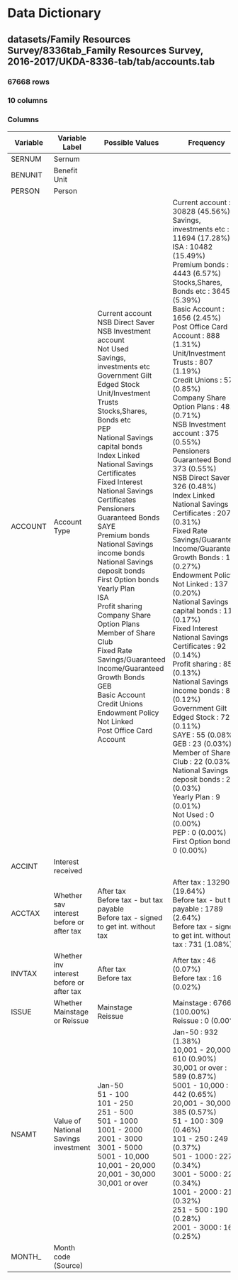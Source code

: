 # Data Dictionary

## datasets/Family Resources Survey/8336tab_Family Resources Survey, 2016-2017/UKDA-8336-tab/tab/accounts.tab

### 67668 rows

### 10 columns

### Columns

| Variable | Variable Label | Possible Values | Frequency |
| --- | --- | --- | --- |
| SERNUM | Sernum |  |  |
| BENUNIT | Benefit Unit |  |  |
| PERSON | Person |  |  |
| ACCOUNT | Account Type | Current account <br/>NSB Direct Saver <br/>NSB Investment account <br/>Not Used <br/>Savings, investments etc <br/>Government Gilt Edged Stock <br/>Unit/Investment Trusts <br/>Stocks,Shares, Bonds etc <br/>PEP <br/>National Savings capital bonds <br/>Index Linked National Savings Certificates <br/>Fixed Interest National Savings Certificates <br/>Pensioners Guaranteed Bonds <br/>SAYE <br/>Premium bonds <br/>National Savings income bonds <br/>National Savings deposit bonds <br/>First Option bonds <br/>Yearly Plan <br/>ISA <br/>Profit sharing <br/>Company Share Option Plans <br/>Member of Share Club <br/>Fixed Rate Savings/Guaranteed Income/Guaranteed Growth Bonds <br/>GEB <br/>Basic Account <br/>Credit Unions <br/>Endowment Policy Not Linked <br/>Post Office Card Account  | Current account : 30828 (45.56%)<br/>Savings, investments etc : 11694 (17.28%)<br/>ISA : 10482 (15.49%)<br/>Premium bonds : 4443 (6.57%)<br/>Stocks,Shares, Bonds etc : 3645 (5.39%)<br/>Basic Account : 1656 (2.45%)<br/>Post Office Card Account : 888 (1.31%)<br/>Unit/Investment Trusts : 807 (1.19%)<br/>Credit Unions : 574 (0.85%)<br/>Company Share Option Plans : 481 (0.71%)<br/>NSB Investment account : 375 (0.55%)<br/>Pensioners Guaranteed Bonds : 373 (0.55%)<br/>NSB Direct Saver : 326 (0.48%)<br/>Index Linked National Savings Certificates : 207 (0.31%)<br/>Fixed Rate Savings/Guaranteed Income/Guaranteed Growth Bonds : 181 (0.27%)<br/>Endowment Policy Not Linked : 137 (0.20%)<br/>National Savings capital bonds : 113 (0.17%)<br/>Fixed Interest National Savings Certificates : 92 (0.14%)<br/>Profit sharing : 85 (0.13%)<br/>National Savings income bonds : 80 (0.12%)<br/>Government Gilt Edged Stock : 72 (0.11%)<br/>SAYE : 55 (0.08%)<br/>GEB : 23 (0.03%)<br/>Member of Share Club : 22 (0.03%)<br/>National Savings deposit bonds : 20 (0.03%)<br/>Yearly Plan : 9 (0.01%)<br/>Not Used : 0 (0.00%)<br/>PEP : 0 (0.00%)<br/>First Option bonds : 0 (0.00%) |
| ACCINT | Interest received |  |  |
| ACCTAX | Whether sav interest before or after tax | After tax <br/>Before tax - but tax payable <br/>Before tax - signed to get int. without tax  | After tax : 13290 (19.64%)<br/>Before tax - but tax payable : 1789 (2.64%)<br/>Before tax - signed to get int. without tax : 731 (1.08%) |
| INVTAX | Whether inv interest before or after tax | After tax <br/>Before tax  | After tax : 46 (0.07%)<br/>Before tax : 16 (0.02%) |
| ISSUE | Whether Mainstage or Reissue | Mainstage <br/>Reissue  | Mainstage : 67668 (100.00%)<br/>Reissue : 0 (0.00%) |
| NSAMT | Value of National Savings investment | Jan-50 <br/>51 - 100 <br/>101 - 250 <br/>251 - 500 <br/>501 - 1000 <br/>1001 - 2000 <br/>2001 - 3000 <br/>3001 - 5000 <br/>5001 - 10,000 <br/>10,001 - 20,000 <br/>20,001 - 30,000 <br/>30,001 or over  | Jan-50 : 932 (1.38%)<br/>10,001 - 20,000 : 610 (0.90%)<br/>30,001 or over : 589 (0.87%)<br/>5001 - 10,000 : 442 (0.65%)<br/>20,001 - 30,000 : 385 (0.57%)<br/>51 - 100 : 309 (0.46%)<br/>101 - 250 : 249 (0.37%)<br/>501 - 1000 : 227 (0.34%)<br/>3001 - 5000 : 227 (0.34%)<br/>1001 - 2000 : 214 (0.32%)<br/>251 - 500 : 190 (0.28%)<br/>2001 - 3000 : 168 (0.25%) |
| MONTH_ | Month code (Source) |  |  |
